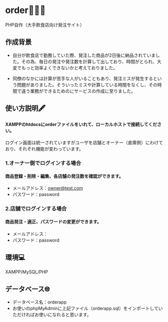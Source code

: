 # order:family_man_girl_boy:
PHP自作（大手飲食店向け発注サイト）

## 作成背景
- 自分が飲食店で勤務していた際、発注した商品が2日後に納品されていました。その為、毎日の発注や発注数を計算して出しており、時間がとられ、大変でもっと効率よくできないかと考えておりました。

- 同僚のなかには計算が苦手な人がいることもあり、発注ミスが発生するという問題がありました。そういったミスや計算している時間をなくし、その時間で違う業務ができるためのにサービスの作成に至りました。


## 使い方説明:fountain_pen:
#### XAMPPのhtdocsにorderファイルをいれて、ローカルホストで接続してください。
ログイン画面は統一されていますがユーザを店舗とオーナー（倉庫側）にわけており、それぞれ機能が変わっています。

### 1.オーナー側でログインする場合
#### 商品登録・削除・編集、各店舗の発注数を確認ができます。
- メールアドレス：owner@test.com
- パスワード：password

### 2.店舗でログインする場合
#### 商品発注・適正、パスワードの変更ができます。
- メールアドレス：
- パスワード：password

## 環境:computer:
XAMPP/MySQL/PHP

## データベース:globe_with_meridians:
- データベース名：orderapp
- お使いのphpMyAdminに上記ファイル（orderapp.sql）をインポートしていただければお使いになれると思います。
